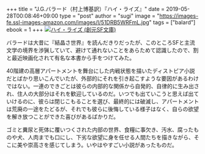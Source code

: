 +++
title = "J.G.バラード（村上博基訳）『ハイ・ライズ』"
date = 2019-05-28T00:08:46+09:00
type = "post"
author = "sugi"
image = "https://images-fe.ssl-images-amazon.com/images/I/51DRB5WRFmL.jpg"
tags = ["balard"]
ebook = 1
+++
<a href="http://www.amazon.co.jp/exec/obidos/ASIN/4488629156/chezsugi-22/ref=nosim/" name="amazletlink" target="_blank"><img src="https://images-fe.ssl-images-amazon.com/images/I/51DRB5WRFmL.jpg" alt="ハイ・ライズ (創元SF文庫)" class="alignleft" /></a>

バラードは大昔に『結晶さ世界』を読んだきりだったが、このところSFと主流文学の境界を渉猟していて、避けて通れないことをあらためて認識したので、割と最近映画化されて有名な本書から手をつけてみた。

40階建の高層アパートメントを舞台にした内戦状態を描いたディストピア小説だとばかり思いこんでいたが、外部的にそれを引き起こすような要因があるわけではない。一連のできごとは彼らの内部的な関係から自発的、自律的に生み出され、住人の大部分はそれを歓迎しているのだ。いつでも出ていこうと思えば出ていけるのに、彼らは閉じこもることを選び、最終的には破滅し、アパートメントは荒廃の一途をたどるが、それでも彼らに後悔している様子はなく、自らの欲望を解き放つことができた喜びがあるばかりだ。

ゴミと糞尿と死体に覆いつくされた内部の世界、食糧に事欠き、汚水、腐ったものや犬、人肉までも口にし、下劣な欲望に身を任せる人間たちを描きながら、そこに美や崇高さを感じてしまう。いやはやすごい小説があったものだ。